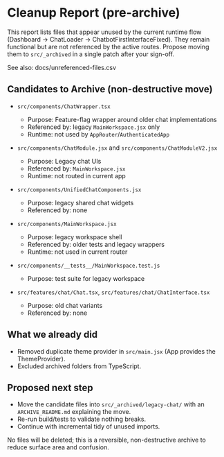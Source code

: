 # Cleanup Report (pre-archive)

This report lists files that appear unused by the current runtime flow (Dashboard → ChatLoader → ChatbotFirstInterfaceFixed). They remain functional but are not referenced by the active routes. Propose moving them to `src/_archived` in a single patch after your sign-off.

See also: docs/unreferenced-files.csv

## Candidates to Archive (non-destructive move)

- `src/components/ChatWrapper.tsx`
  - Purpose: Feature-flag wrapper around older chat implementations
  - Referenced by: legacy `MainWorkspace.jsx` only
  - Runtime: not used by `AppRouter`/`AuthenticatedApp`

- `src/components/ChatModule.jsx` and `src/components/ChatModuleV2.jsx`
  - Purpose: Legacy chat UIs
  - Referenced by: `MainWorkspace.jsx`
  - Runtime: not routed in current app

- `src/components/UnifiedChatComponents.jsx`
  - Purpose: legacy shared chat widgets
  - Referenced by: none

- `src/components/MainWorkspace.jsx`
  - Purpose: legacy workspace shell
  - Referenced by: older tests and legacy wrappers
  - Runtime: not used in current router

- `src/components/__tests__/MainWorkspace.test.js`
  - Purpose: test suite for legacy workspace

- `src/features/chat/Chat.tsx`, `src/features/chat/ChatInterface.tsx`
  - Purpose: old chat variants
  - Referenced by: none

## What we already did
- Removed duplicate theme provider in `src/main.jsx` (App provides the ThemeProvider).
- Excluded archived folders from TypeScript.

## Proposed next step
- Move the candidate files into `src/_archived/legacy-chat/` with an `ARCHIVE_README.md` explaining the move.
- Re-run build/tests to validate nothing breaks.
- Continue with incremental tidy of unused imports.

No files will be deleted; this is a reversible, non-destructive archive to reduce surface area and confusion.
